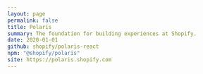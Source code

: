 ```yaml
---
layout: page
permalink: false
title: Polaris
summary: The foundation for building experiences at Shopify.
date: 2020-01-01
github: shopify/polaris-react
npm: "@shopify/polaris"
site: https://polaris.shopify.com
---
```

